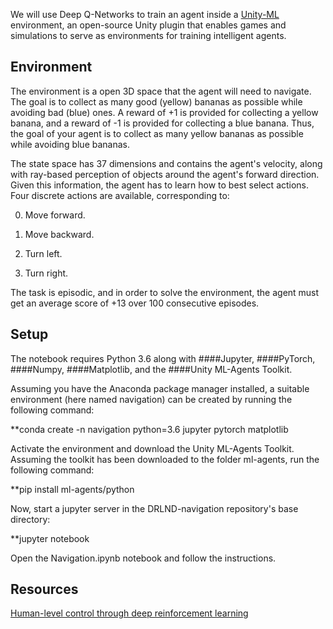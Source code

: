 
We will use Deep Q-Networks to train an agent inside a [Unity-ML](https://github.com/Unity-Technologies/ml-agents) environment, an open-source Unity plugin that enables games and simulations to serve as environments for training intelligent agents.

## Environment
The environment is a open 3D space that the agent will need to navigate. The goal is to collect as many good (yellow) bananas as possible while avoiding bad (blue) ones. 
A reward of +1 is provided for collecting a yellow banana, and a reward of -1 is provided for collecting a blue banana. Thus, the goal of your agent is to collect as many yellow bananas as possible while avoiding blue bananas.

The state space has 37 dimensions and contains the agent's velocity, along with ray-based perception of objects around the agent's forward direction. Given this information, the agent has to learn how to best select actions. Four discrete actions are available, corresponding to:

0. Move forward.

1. Move backward.

2. Turn left.

3. Turn right.

The task is episodic, and in order to solve the environment, the agent must get an average score of +13 over 100 consecutive episodes.

## Setup

The notebook requires Python 3.6 along with ####Jupyter, ####PyTorch, ####Numpy, ####Matplotlib, and the ####Unity ML-Agents Toolkit.

Assuming you have the Anaconda package manager installed, a suitable environment (here named navigation) can be created by running the following command:

**conda create -n navigation python=3.6 jupyter pytorch matplotlib

Activate the environment and download the Unity ML-Agents Toolkit. Assuming the toolkit has been downloaded to the folder ml-agents, run the following command:

**pip install ml-agents/python

Now, start a jupyter server in the DRLND-navigation repository's base directory:

**jupyter notebook

Open the Navigation.ipynb notebook and follow the instructions.

## Resources
[Human-level control through deep reinforcement learning](https://storage.googleapis.com/deepmind-media/dqn/DQNNaturePaper.pdf)



